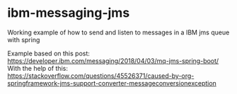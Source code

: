 # ibm-messaging-jms
Working example of how to send and listen to messages in a IBM jms queue with spring

Example based on this post: https://developer.ibm.com/messaging/2018/04/03/mq-jms-spring-boot/
With the help of this: https://stackoverflow.com/questions/45526371/caused-by-org-springframework-jms-support-converter-messageconversionexception
